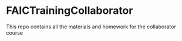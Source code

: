 # FAICTrainingCollaborator
This repo contains all the materials and homework for the collaborator course
